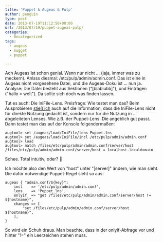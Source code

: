 ```yaml
---
title: 'Puppet & Augeas & Pulp'
author: penguin
type: post
date: 2013-07-19T11:12:58+00:00
url: /2013/07/19/puppet-augeas-pulp/
categories:
  - Uncategorized
tags:
  - augeas
  - nugget
  - puppet

---
```

Ach Augeas ist schon genial. Wenn nur nicht ... (jaja, immer was zu meckern). Anlass diesmal: /etc/pulp/admin/admin.conf. Das ist eine in Augeas nicht vorgesehene Datei, und die Augeas-Doku ist ... nun ja. Analyse: Die Datei besteht aus Sektionen ("[blablubb]"), und Einträgen ("hallo = welt"). Da sollte sich doch was finden lassen.

Tut es auch: Die IniFile-Lens. Preisfrage: Wie testet man das? Beim Ausprobieren [stieß ich][1] auch auf die Information, dass die IniFile-Lens nicht für direkte Nutzung gedacht ist, sondern nur für die Nutzung in ... abgeleiteten Lenses. Wie z.B. der Puppet-Lens. Die angeblich gut passt. Dann testet man das auf der Konsole folgendermaßen:

```
augtool> set /augeas/load/IniFile/lens Puppet.lns
augtool> set /augeas/load/IniFile/incl /etc/pulp/admin/admin.conf
augtool> load
augtool> match /files/etc/pulp/admin/admin.conf/server/host
/files/etc/pulp/admin/admin.conf/server/host = localhost.localdomain
```

Schee. Total intuitiv, oder? 🙂

Ich möchte also den Wert von "host" unter "[server]" ändern, wie man sieht. Die dafür notwendige Puppet-Regel sieht so aus:

```
augeas { "admin.conf/${key}":
    incl    => '/etc/pulp/admin/admin.conf',
    lens    => 'Puppet.lns',
    onlyif  => "get /files/etc/pulp/admin/admin.conf/server/host != ${hostname}",
    changes => [
        "set /files/etc/pulp/admin/admin.conf/server/host ${hostname}",
    ],
}
```

So wird ein Schuh draus. Man beachte, dass in der onlyif-Abfrage vor und hinter "!=" ein Leerzeichen stehen muss.

 [1]: https://www.redhat.com/archives/augeas-devel/2012-March/msg00011.html